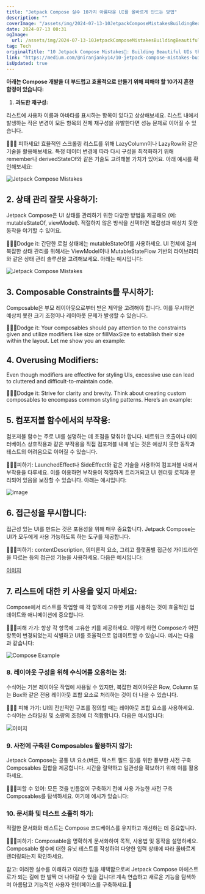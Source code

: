 ```yaml
---
title: "Jetpack Compose 실수 10가지 아름다운 UI를 올바르게 만드는 방법"
description: ""
coverImage: "/assets/img/2024-07-13-10JetpackComposeMistakesBuildingBeautifulUIstheRightWay_0.png"
date: 2024-07-13 00:31
ogImage:
  url: /assets/img/2024-07-13-10JetpackComposeMistakesBuildingBeautifulUIstheRightWay_0.png
tag: Tech
originalTitle: "10 Jetpack Compose Mistakes🤥: Building Beautiful UIs the Right Way"
link: "https://medium.com/@niranjanky14/10-jetpack-compose-mistakes-building-beautiful-uis-the-right-way-464844a1381d"
isUpdated: true
---
```


**아래는 Compose 개발을 더 부드럽고 효율적으로 만들기 위해 피해야 할 10가지 흔한 함정이 있습니다:**

1. **과도한 재구성:**

리스트에 사용자 이름과 아바타를 표시하는 항목이 있다고 상상해보세요. 리스트 내에서 발생하는 작은 변경이 모든 항목의 전체 재구성을 유발한다면 성능 문제로 이어질 수 있습니다.

<!-- cozy-coder - 수평 -->

<ins class="adsbygoogle"
     style="display:block"
     data-ad-client="ca-pub-4877378276818686"
     data-ad-slot="1107185301"
     data-ad-format="auto"
     data-full-width-responsive="true"></ins>

<script>
     (adsbygoogle = window.adsbygoogle || []).push({});
</script>

💁🏻‍♂️ 피하세요! 효율적인 스크롤링 리스트를 위해 LazyColumn이나 LazyRow와 같은 기술을 활용해보세요. 특정 데이터 변경에 따라 다시 구성을 최적화하기 위해 remember나 derivedStateOf와 같은 기술도 고려해볼 가치가 있어요. 아래 예시를 확인해보세요:

![Jetpack Compose Mistakes](/assets/img/2024-07-13-10JetpackComposeMistakesBuildingBeautifulUIstheRightWay_1.png)

## 2. 상태 관리 잘못 사용하기:

Jetpack Compose은 UI 상태를 관리하기 위한 다양한 방법을 제공해요 (예: mutableStateOf, viewModel). 적절하지 않은 방식을 선택하면 복잡성과 예상치 못한 동작을 야기할 수 있어요.

<!-- cozy-coder - 수평 -->

<ins class="adsbygoogle"
     style="display:block"
     data-ad-client="ca-pub-4877378276818686"
     data-ad-slot="1107185301"
     data-ad-format="auto"
     data-full-width-responsive="true"></ins>

<script>
     (adsbygoogle = window.adsbygoogle || []).push({});
</script>

💁🏻‍♂️Dodge it: 간단한 로컬 상태에는 mutableStateOf를 사용하세요. UI 전체에 걸쳐 복잡한 상태 관리를 위해서는 ViewModel이나 MutableStateFlow 기반의 라이브러리와 같은 상태 관리 솔루션을 고려해보세요. 아래는 예시입니다:

![Jetpack Compose Mistakes](/assets/img/2024-07-13-10JetpackComposeMistakesBuildingBeautifulUIstheRightWay_2.png)

## 3. Composable Constraints를 무시하기:

Composable은 부모 레이아웃으로부터 받은 제약을 고려해야 합니다. 이를 무시하면 예상치 못한 크기 조정이나 레이아웃 문제가 발생할 수 있습니다.

<!-- cozy-coder - 수평 -->

<ins class="adsbygoogle"
     style="display:block"
     data-ad-client="ca-pub-4877378276818686"
     data-ad-slot="1107185301"
     data-ad-format="auto"
     data-full-width-responsive="true"></ins>

<script>
     (adsbygoogle = window.adsbygoogle || []).push({});
</script>

💁🏻‍♂️Dodge it: Your composables should pay attention to the constraints given and utilize modifiers like size or fillMaxSize to establish their size within the layout. Let me show you an example:

## 4. Overusing Modifiers:

Even though modifiers are effective for styling UIs, excessive use can lead to cluttered and difficult-to-maintain code.

💁🏻‍♂️Dodge it: Strive for clarity and brevity. Think about creating custom composables to encompass common styling patterns. Here’s an example:

<!-- cozy-coder - 수평 -->

<ins class="adsbygoogle"
     style="display:block"
     data-ad-client="ca-pub-4877378276818686"
     data-ad-slot="1107185301"
     data-ad-format="auto"
     data-full-width-responsive="true"></ins>

<script>
     (adsbygoogle = window.adsbygoogle || []).push({});
</script>

## 5. 컴포저블 함수에서의 부작용:

컴포저블 함수는 주로 UI를 설명하는 데 초점을 맞춰야 합니다. 네트워크 호출이나 데이터베이스 상호작용과 같은 부작용을 직접 컴포저블 내에 넣는 것은 예상치 못한 동작과 테스트의 어려움으로 이어질 수 있습니다.

💁🏻‍♂️피하기: LaunchedEffect나 SideEffect와 같은 기술을 사용하여 컴포저블 내에서 부작용을 다루세요. 이를 이용하면 부작용이 적절하게 트리거되고 UI 렌더링 로직과 분리되어 있음을 보장할 수 있습니다. 아래는 예시입니다:

![image](/assets/img/2024-07-13-10JetpackComposeMistakesBuildingBeautifulUIstheRightWay_3.png)

<!-- cozy-coder - 수평 -->

<ins class="adsbygoogle"
     style="display:block"
     data-ad-client="ca-pub-4877378276818686"
     data-ad-slot="1107185301"
     data-ad-format="auto"
     data-full-width-responsive="true"></ins>

<script>
     (adsbygoogle = window.adsbygoogle || []).push({});
</script>

## 6. 접근성을 무시합니다:

접근성 있는 UI를 만드는 것은 포용성을 위해 매우 중요합니다. Jetpack Compose는 UI가 모두에게 사용 가능하도록 하는 도구를 제공합니다.

💁🏻‍♂️피하기: contentDescription, 의미론적 요소, 그리고 플랫폼별 접근성 가이드라인을 따르는 등의 접근성 기능을 사용하세요. 다음은 예시입니다:

[이미지](/assets/img/2024-07-13-10JetpackComposeMistakesBuildingBeautifulUIstheRightWay_4.png)

<!-- cozy-coder - 수평 -->

<ins class="adsbygoogle"
     style="display:block"
     data-ad-client="ca-pub-4877378276818686"
     data-ad-slot="1107185301"
     data-ad-format="auto"
     data-full-width-responsive="true"></ins>

<script>
     (adsbygoogle = window.adsbygoogle || []).push({});
</script>

## 7. 리스트에 대한 키 사용을 잊지 마세요:

Compose에서 리스트를 작업할 때 각 항목에 고유한 키를 사용하는 것이 효율적인 업데이트와 애니메이션에 중요합니다.

💁🏻‍♂️피해 가기: 항상 각 항목에 고유한 키를 제공하세요. 이렇게 하면 Compose가 어떤 항목이 변경되었는지 식별하고 UI를 효율적으로 업데이트할 수 있습니다. 예시는 다음과 같습니다:

![Compose Example](/assets/img/2024-07-13-10JetpackComposeMistakesBuildingBeautifulUIstheRightWay_5.png)

<!-- cozy-coder - 수평 -->

<ins class="adsbygoogle"
     style="display:block"
     data-ad-client="ca-pub-4877378276818686"
     data-ad-slot="1107185301"
     data-ad-format="auto"
     data-full-width-responsive="true"></ins>

<script>
     (adsbygoogle = window.adsbygoogle || []).push({});
</script>

### 8. 레이아웃 구성을 위해 수식어를 오용하는 것:

수식어는 기본 레이아웃 작업에 사용될 수 있지만, 복잡한 레이아웃은 Row, Column 또는 Box와 같은 전용 레이아웃 조합 요소로 처리하는 것이 더 나을 수 있습니다.

💁🏻‍♂️ 피해 가기: UI의 전반적인 구조를 정의할 때는 레이아웃 조합 요소를 사용하세요. 수식어는 스타일링 및 소량의 조정에 더 적합합니다. 다음은 예시입니다:

![이미지](/assets/img/2024-07-13-10JetpackComposeMistakesBuildingBeautifulUIstheRightWay_6.png)

<!-- cozy-coder - 수평 -->

<ins class="adsbygoogle"
     style="display:block"
     data-ad-client="ca-pub-4877378276818686"
     data-ad-slot="1107185301"
     data-ad-format="auto"
     data-full-width-responsive="true"></ins>

<script>
     (adsbygoogle = window.adsbygoogle || []).push({});
</script>

### 9. 사전에 구축된 Composables 활용하지 않기:

Jetpack Compose는 공통 UI 요소(버튼, 텍스트 필드 등)를 위한 풍부한 사전 구축 Composables 집합을 제공합니다. 시간을 절약하고 일관성을 확보하기 위해 이를 활용하세요.

💁🏻‍♂️피할 수 있어: 모든 것을 빈틈없이 구축하기 전에 사용 가능한 사전 구축 Composables를 탐색하세요. 여기에 예시가 있습니다:

### 10. 문서화 및 테스트 소홀히 하기:

<!-- cozy-coder - 수평 -->

<ins class="adsbygoogle"
     style="display:block"
     data-ad-client="ca-pub-4877378276818686"
     data-ad-slot="1107185301"
     data-ad-format="auto"
     data-full-width-responsive="true"></ins>

<script>
     (adsbygoogle = window.adsbygoogle || []).push({});
</script>

적절한 문서화와 테스트는 Compose 코드베이스를 유지하고 개선하는 데 중요합니다.

💁🏻‍♂️피하기: Composable을 명확하게 문서화하여 목적, 사용법 및 동작을 설명하세요. Composable 함수에 대한 유닛 테스트를 작성하여 다양한 입력 상태에 따라 올바르게 렌더링되는지 확인하세요.

참고: 이러한 실수를 이해하고 이러한 팁을 채택함으로써 Jetpack Compose 마에스트로가 되는 길에 한 발짝 더 나아갈 수 있을 겁니다! 계속 연습하고 새로운 기능을 탐색하며 아름답고 기능적인 사용자 인터페이스를 구축하세요.🌟
